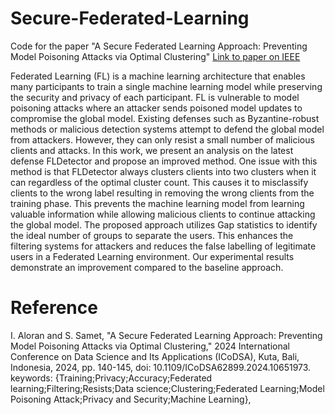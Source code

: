 # Secure-Federated-Learning
Code for the paper "A Secure Federated Learning Approach: Preventing Model Poisoning Attacks via Optimal Clustering" [Link to paper on IEEE](https://ieeexplore.ieee.org/abstract/document/10651973/authors#authors)

Federated Learning (FL) is a machine learning architecture that enables many participants to train a single machine learning model while preserving the security and privacy of each participant. FL is vulnerable to model poisoning attacks where an attacker sends poisoned model updates to compromise the global model. Existing defenses such as Byzantine-robust methods or malicious detection systems attempt to defend the global model from attackers. However, they can only resist a small number of malicious clients and attacks. In this work, we present an analysis on the latest defense FLDetector and propose an improved method. One issue with this method is that FLDetector always clusters clients into two clusters when it can regardless of the optimal cluster count. This causes it to misclassify clients to the wrong label resulting in removing the wrong clients from the training phase. This prevents the machine learning model from learning valuable information while allowing malicious clients to continue attacking the global model. The proposed approach utilizes Gap statistics to identify the ideal number of groups to separate the users. This enhances the filtering systems for attackers and reduces the false labelling of legitimate users in a Federated Learning environment. Our experimental results demonstrate an improvement compared to the baseline approach.


# Reference
I. Aloran and S. Samet, "A Secure Federated Learning Approach: Preventing Model Poisoning Attacks via Optimal Clustering," 2024 International Conference on Data Science and Its Applications (ICoDSA), Kuta, Bali, Indonesia, 2024, pp. 140-145, doi: 10.1109/ICoDSA62899.2024.10651973. keywords: {Training;Privacy;Accuracy;Federated learning;Filtering;Resists;Data science;Clustering;Federated Learning;Model Poisoning Attack;Privacy and Security;Machine Learning},


